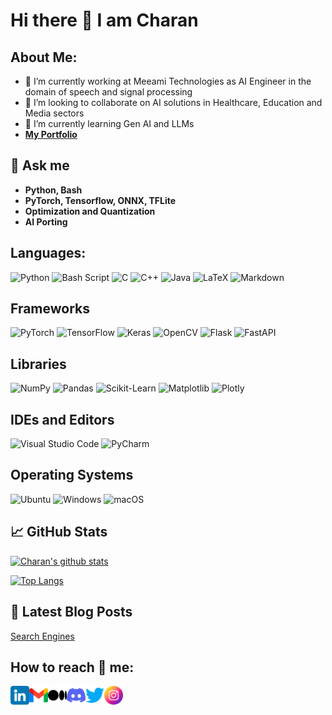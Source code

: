 # Hi there 👋 I am Charan

##  About Me:

- 🔭 I’m currently working at Meeami Technologies as AI Engineer in the domain of speech and signal processing
- 👯 I’m looking to collaborate on AI solutions in Healthcare, Education and Media sectors 
- 🌱 I’m currently learning Gen AI and LLMs
- <a href="https://charan-455.github.io/">**My Portfolio**</a>
  
## 💬 Ask me

  - **Python, Bash** 
  - **PyTorch, Tensorflow, ONNX, TFLite**
  - **Optimization and Quantization**
  - **AI Porting**

## Languages:
![Python](https://img.shields.io/badge/python-3670A0?style=for-the-badge&logo=python&logoColor=ffdd54)
![Bash Script](https://img.shields.io/badge/bash_script-%23121011.svg?style=for-the-badge&logo=gnu-bash&logoColor=white)
![C](https://img.shields.io/badge/c-%2300599C.svg?style=for-the-badge&logo=c&logoColor=white)
![C++](https://img.shields.io/badge/c++-%2300599C.svg?style=for-the-badge&logo=c%2B%2B&logoColor=white)
![Java](https://img.shields.io/badge/java-%23ED8B00.svg?style=for-the-badge&logo=openjdk&logoColor=white)
![LaTeX](https://img.shields.io/badge/latex-%23008080.svg?style=for-the-badge&logo=latex&logoColor=white)
![Markdown](https://img.shields.io/badge/markdown-%23000000.svg?style=for-the-badge&logo=markdown&logoColor=white)

## Frameworks
![PyTorch](https://img.shields.io/badge/PyTorch-%23EE4C2C.svg?style=for-the-badge&logo=PyTorch&logoColor=white)
![TensorFlow](https://img.shields.io/badge/TensorFlow-%23FF6F00.svg?style=for-the-badge&logo=TensorFlow&logoColor=white) 
![Keras](https://img.shields.io/badge/Keras-%23D00000.svg?style=for-the-badge&logo=Keras&logoColor=white)
![OpenCV](https://img.shields.io/badge/opencv-%23white.svg?style=for-the-badge&logo=opencv&logoColor=white)
![Flask](https://img.shields.io/badge/flask-%23000.svg?style=for-the-badge&logo=flask&logoColor=white)
![FastAPI](https://img.shields.io/badge/FastAPI-005571?style=for-the-badge&logo=fastapi)

## Libraries
![NumPy](https://img.shields.io/badge/numpy-%23013243.svg?style=for-the-badge&logo=numpy&logoColor=white) 
![Pandas](https://img.shields.io/badge/pandas-%23150458.svg?style=for-the-badge&logo=pandas&logoColor=white)
![Scikit-Learn](https://img.shields.io/badge/scikit--learn-%23F7931E.svg?style=for-the-badge&logo=scikit-learn&logoColor=white) 
![Matplotlib](https://img.shields.io/badge/Matplotlib-%23ffffff.svg?style=for-the-badge&logo=Matplotlib&logoColor=black)
![Plotly](https://img.shields.io/badge/Plotly-%233F4F75.svg?style=for-the-badge&logo=plotly&logoColor=white) 

## IDEs and Editors
![Visual Studio Code](https://img.shields.io/badge/Visual%20Studio%20Code-0078d7.svg?style=for-the-badge&logo=visual-studio-code&logoColor=white)
![PyCharm](https://img.shields.io/badge/pycharm-143?style=for-the-badge&logo=pycharm&logoColor=black&color=black&labelColor=green)

## Operating Systems
![Ubuntu](https://img.shields.io/badge/Ubuntu-E95420?style=for-the-badge&logo=ubuntu&logoColor=white)
![Windows](https://img.shields.io/badge/Windows-0078D6?style=for-the-badge&logo=windows&logoColor=white)
![macOS](https://img.shields.io/badge/mac%20os-000000?style=for-the-badge&logo=macos&logoColor=F0F0F0)

## 📈 GitHub Stats
[![Charan's github stats](https://github-readme-stats.vercel.app/api?username=charan-455&count_private=true&show_icons=true&theme=dracula&hide_rank=false)](https://github.com/charan-455)

[![Top Langs](https://github-readme-stats.vercel.app/api/top-langs/?username=charan-455&layout=compact&theme=dracula)](https://github.com/charan-455)

## 📝 Latest Blog Posts
[Search Engines](https://medium.com/@bcharankumarreddy.ckr/hacking-the-system-design-how-search-engines-understand-and-deliver-results-cdd36735386d)

## How to reach 🤝 me:

<a href="https://www.linkedin.com/in/bcharankumarreddy"><img align="left" src="https://github.com/charan-455/charan-455/blob/main/Images/linkedin.png" alt="Charan | LinkedIn" width="30px"/></a>
<a href="mailto:bcharankumarrddy.ckr@gmail.com"><img align="left" src="https://github.com/charan-455/charan-455/blob/main/Images/mail.png" alt="Charan | Gmail" width="30px"/></a>
<a href="https://medium.com/@charan-455/"><img align="left" src="https://github.com/charan-455/charan-455/blob/main/Images/medium.png" alt="Charan | Medium" width="30px"/></a>
<a href="https://discordapp.com/users/charan455/"><img align="left" src="https://github.com/charan-455/charan-455/blob/main/Images/discord.png" alt="Charan | Discord" width="30px"/></a>
<a href="https://x.com/b_charan_ckr/"><img align="left" src="https://github.com/charan-455/charan-455/blob/main/Images/twitter.png" alt="Charan | Twitter" width="30px"/></a>
<a href="https://instagram.com/charan.ckr/"><img align="left" src="https://github.com/charan-455/charan-455/blob/main/Images/insta.png" alt="Charan | Instagram" width="30px"/></a>
